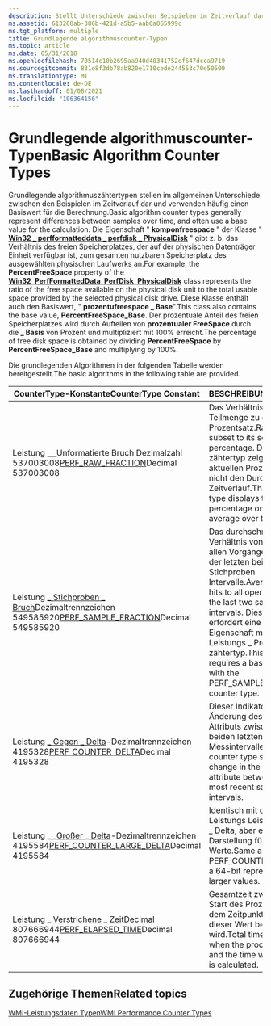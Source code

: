 ```yaml
---
description: Stellt Unterschiede zwischen Beispielen im Zeitverlauf dar und verwendet häufig einen Basiswert für die Berechnung.
ms.assetid: 613268ab-386b-421d-a5b5-aab6a065999c
ms.tgt_platform: multiple
title: Grundlegende algorithmuscounter-Typen
ms.topic: article
ms.date: 05/31/2018
ms.openlocfilehash: 70514c10b2695aa940d48341752ef647dcca9719
ms.sourcegitcommit: 831e8f3db78ab820e1710cede244553c70e50500
ms.translationtype: MT
ms.contentlocale: de-DE
ms.lasthandoff: 01/08/2021
ms.locfileid: "106364156"
---
```

# <a name="basic-algorithm-counter-types"></a><span data-ttu-id="b090b-103">Grundlegende algorithmuscounter-Typen</span><span class="sxs-lookup"><span data-stu-id="b090b-103">Basic Algorithm Counter Types</span></span>

<span data-ttu-id="b090b-104">Grundlegende algorithmuszähtertypen stellen im allgemeinen Unterschiede zwischen den Beispielen im Zeitverlauf dar und verwenden häufig einen Basiswert für die Berechnung.</span><span class="sxs-lookup"><span data-stu-id="b090b-104">Basic algorithm counter types generally represent differences between samples over time, and often use a base value for the calculation.</span></span> <span data-ttu-id="b090b-105">Die Eigenschaft " **komponfreespace** " der Klasse " [**Win32 \_ perfformatteddata \_ perfdisk \_ PhysicalDisk**](/windows/desktop/WmiSdk/retrieving-raw-and-formatted-performance-data) " gibt z. b. das Verhältnis des freien Speicherplatzes, der auf der physischen Datenträger Einheit verfügbar ist, zum gesamten nutzbaren Speicherplatz des ausgewählten physischen Laufwerks an.</span><span class="sxs-lookup"><span data-stu-id="b090b-105">For example, the **PercentFreeSpace** property of the [**Win32\_PerfFormattedData\_PerfDisk\_PhysicalDisk**](/windows/desktop/WmiSdk/retrieving-raw-and-formatted-performance-data) class represents the ratio of the free space available on the physical disk unit to the total usable space provided by the selected physical disk drive.</span></span> <span data-ttu-id="b090b-106">Diese Klasse enthält auch den Basiswert, " **prozentufreespace \_ Base**".</span><span class="sxs-lookup"><span data-stu-id="b090b-106">This class also contains the base value, **PercentFreeSpace\_Base**.</span></span> <span data-ttu-id="b090b-107">Der prozentuale Anteil des freien Speicherplatzes wird durch Aufteilen von **prozentualer FreeSpace** durch die **\_ Basis** von Prozent und multipliziert mit 100% erreicht.</span><span class="sxs-lookup"><span data-stu-id="b090b-107">The percentage of free disk space is obtained by dividing **PercentFreeSpace** by **PercentFreeSpace\_Base** and multiplying by 100%.</span></span>

<span data-ttu-id="b090b-108">Die grundlegenden Algorithmen in der folgenden Tabelle werden bereitgestellt.</span><span class="sxs-lookup"><span data-stu-id="b090b-108">The basic algorithms in the following table are provided.</span></span>



| <span data-ttu-id="b090b-109">CounterType-Konstante</span><span class="sxs-lookup"><span data-stu-id="b090b-109">CounterType Constant</span></span>                                                                                    | <span data-ttu-id="b090b-110">BESCHREIBUNG</span><span class="sxs-lookup"><span data-stu-id="b090b-110">Description</span></span>                                                                                                                                                        |
|---------------------------------------------------------------------------------------------------------|--------------------------------------------------------------------------------------------------------------------------------------------------------------------|
| <span data-ttu-id="b090b-111">Leistung [ \_ \_](/previous-versions/windows/it-pro/windows-server-2003/cc785636(v=ws.10))Unformatierte Bruch Dezimalzahl 537003008</span><span class="sxs-lookup"><span data-stu-id="b090b-111">[PERF\_RAW\_FRACTION](/previous-versions/windows/it-pro/windows-server-2003/cc785636(v=ws.10))Decimal 537003008</span></span><br/>       | <span data-ttu-id="b090b-112">Das Verhältnis einer Teilmenge zu dem Satz als Prozentsatz.</span><span class="sxs-lookup"><span data-stu-id="b090b-112">Ratio of a subset to its set as a percentage.</span></span> <span data-ttu-id="b090b-113">Dieser zähtertyp zeigt nur den aktuellen Prozentsatz an, nicht den Durchschnitt im Zeitverlauf.</span><span class="sxs-lookup"><span data-stu-id="b090b-113">This counter type displays the current percentage only, not an average over time.</span></span>                                    |
| <span data-ttu-id="b090b-114">Leistung [ \_ Stichproben \_ Bruch](/previous-versions/windows/it-pro/windows-server-2003/cc785636(v=ws.10))Dezimaltrennzeichen 549585920</span><span class="sxs-lookup"><span data-stu-id="b090b-114">[PERF\_SAMPLE\_FRACTION](/previous-versions/windows/it-pro/windows-server-2003/cc785636(v=ws.10))Decimal 549585920</span></span><br/>    | <span data-ttu-id="b090b-115">Das durchschnittliche Verhältnis von Treffern zu allen Vorgängen während der letzten beiden Stichproben Intervalle.</span><span class="sxs-lookup"><span data-stu-id="b090b-115">Average ratio of hits to all operations during the last two sample intervals.</span></span> <span data-ttu-id="b090b-116">Dieser zähtertyp erfordert eine Basis Eigenschaft mit dem Leistungs \_ Proben- \_ Basis zähtertyp.</span><span class="sxs-lookup"><span data-stu-id="b090b-116">This counter type requires a base property with the PERF\_SAMPLE\_BASE counter type.</span></span> |
| <span data-ttu-id="b090b-117">Leistung [ \_ Gegen \_ Delta](/previous-versions/windows/it-pro/windows-server-2003/cc785636(v=ws.10))-Dezimaltrennzeichen 4195328</span><span class="sxs-lookup"><span data-stu-id="b090b-117">[PERF\_COUNTER\_DELTA](/previous-versions/windows/it-pro/windows-server-2003/cc785636(v=ws.10))Decimal 4195328</span></span><br/>        | <span data-ttu-id="b090b-118">Dieser Indikatortyp zeigt die Änderung des gemessenen Attributs zwischen den beiden letzten Messintervallen an.</span><span class="sxs-lookup"><span data-stu-id="b090b-118">This counter type shows the change in the measured attribute between the two most recent sample intervals.</span></span>                                                         |
| <span data-ttu-id="b090b-119">Leistung [ \_ \_Großer \_ Delta](/previous-versions/windows/it-pro/windows-server-2003/cc785636(v=ws.10))-Dezimaltrennzeichen 4195584</span><span class="sxs-lookup"><span data-stu-id="b090b-119">[PERF\_COUNTER\_LARGE\_DELTA](/previous-versions/windows/it-pro/windows-server-2003/cc785636(v=ws.10))Decimal 4195584</span></span><br/> | <span data-ttu-id="b090b-120">Identisch mit dem perf \_ -Leistungs Leistungs-gegen \_ Delta, aber eine 64-Bit-Darstellung für größere Werte.</span><span class="sxs-lookup"><span data-stu-id="b090b-120">Same as PERF\_COUNTER\_DELTA but a 64-bit representation for larger values.</span></span>                                                                                        |
| <span data-ttu-id="b090b-121">Leistung [ \_ Verstrichene \_ Zeit](/previous-versions/windows/it-pro/windows-server-2003/cc785636(v=ws.10))Decimal 807666944</span><span class="sxs-lookup"><span data-stu-id="b090b-121">[PERF\_ELAPSED\_TIME](/previous-versions/windows/it-pro/windows-server-2003/cc785636(v=ws.10))Decimal 807666944</span></span><br/>       | <span data-ttu-id="b090b-122">Gesamtzeit zwischen dem Start des Prozesses und dem Zeitpunkt, zu dem dieser Wert berechnet wird.</span><span class="sxs-lookup"><span data-stu-id="b090b-122">Total time between when the process started and the time when this value is calculated.</span></span>                                                                            |



 

## <a name="related-topics"></a><span data-ttu-id="b090b-123">Zugehörige Themen</span><span class="sxs-lookup"><span data-stu-id="b090b-123">Related topics</span></span>

<dl> <dt>

[<span data-ttu-id="b090b-124">WMI-Leistungsdaten Typen</span><span class="sxs-lookup"><span data-stu-id="b090b-124">WMI Performance Counter Types</span></span>](wmi-performance-counter-types.md)
</dt> </dl>

 

